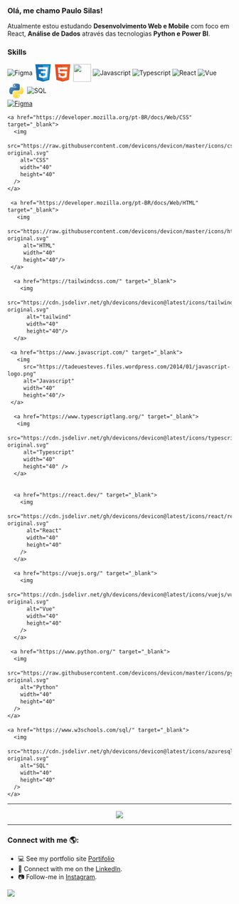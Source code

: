 
### Olá, me chamo Paulo Silas!

 Atualmente estou estudando **Desenvolvimento Web e Mobile** com foco em React, **Análise de Dados** através das tecnologias **Python e Power BI**.
 <br>

### Skills

<div>
  <img src="https://i.pinimg.com/originals/a5/58/b4/a558b426cb8973523f37bbed94cf0f09.png" alt="Figma" width="40" height="40" align="center" />
  <img src="https://raw.githubusercontent.com/devicons/devicon/master/icons/css3/css3-original.svg" alt="CSS" width="40"  height="40" align="center" />
  <img src="https://raw.githubusercontent.com/devicons/devicon/master/icons/html5/html5-original.svg" alt="HTML" width="40" height="40" align="center" />
  <img src="https://cdn.jsdelivr.net/gh/devicons/devicon@latest/icons/tailwindcss/tailwindcss-original.svg alt="tailwind" width="40" height="40" align="center" />
  <img src="https://tadeuesteves.files.wordpress.com/2014/01/javascript-logo.png" alt="Javascript" width="40" height="40" align="center" />
  <img src="https://cdn.jsdelivr.net/gh/devicons/devicon@latest/icons/typescript/typescript-original.svg" alt="Typescript"  width="40" height="40" align="center" />
  <img src="https://cdn.jsdelivr.net/gh/devicons/devicon@latest/icons/react/react-original.svg" alt="React" width="40" height="40" align="center" />
  <img src="https://cdn.jsdelivr.net/gh/devicons/devicon@latest/icons/vuejs/vuejs-original.svg" alt="Vue" width="40" height="40" align="center" />
  <img src="https://raw.githubusercontent.com/devicons/devicon/master/icons/python/python-original.svg" alt="Python" width="40" height="40" align="center" />
  <img src="https://cdn.jsdelivr.net/gh/devicons/devicon@latest/icons/azuresqldatabase/azuresqldatabase-original.svg" alt="SQL" width="40" height="40" align="center" />
</div>

<div align="left">
    <a href="https://www.figma.com/" target="_blank">
      <img
        src="https://i.pinimg.com/originals/a5/58/b4/a558b426cb8973523f37bbed94cf0f09.png"
        alt="Figma"
        width="40"
        height="40"
      />
    </a>
  
    <a href="https://developer.mozilla.org/pt-BR/docs/Web/CSS" target="_blank">
      <img
        src="https://raw.githubusercontent.com/devicons/devicon/master/icons/css3/css3-original.svg"
        alt="CSS"
        width="40"
        height="40"
      />
    </a>
   
     <a href="https://developer.mozilla.org/pt-BR/docs/Web/HTML" target="_blank">
       <img
         src="https://raw.githubusercontent.com/devicons/devicon/master/icons/html5/html5-original.svg"
         alt="HTML"
         width="40"
         height="40"/>
     </a>

      <a href="https://tailwindcss.com/" target="_blank">
        <img
          src="https://cdn.jsdelivr.net/gh/devicons/devicon@latest/icons/tailwindcss/tailwindcss-original.svg"
          alt="tailwind"
          width="40"
          height="40"/>
      </a>

     <a href="https://www.javascript.com/" target="_blank">
       <img
         src="https://tadeuesteves.files.wordpress.com/2014/01/javascript-logo.png"
         alt="Javascript"
         width="40"
         height="40"/>
     </a>   

      <a href="https://www.typescriptlang.org/" target="_blank">
       <img
         src="https://cdn.jsdelivr.net/gh/devicons/devicon@latest/icons/typescript/typescript-original.svg"
         alt="Typescript"
         width="40"
         height="40" />
      </a>
    
    
      <a href="https://react.dev/" target="_blank">
        <img
          src="https://cdn.jsdelivr.net/gh/devicons/devicon@latest/icons/react/react-original.svg"
          alt="React"
          width="40"
          height="40"
        />
      </a>
    
      <a href="https://vuejs.org/" target="_blank">
        <img
          src="https://cdn.jsdelivr.net/gh/devicons/devicon@latest/icons/vuejs/vuejs-original.svg"
          alt="Vue"
          width="40"
          height="40"
        />
      </a>

     <a href="https://www.python.org/" target="_blank">
      <img
        src="https://raw.githubusercontent.com/devicons/devicon/master/icons/python/python-original.svg"
        alt="Python"
        width="40"
        height="40"
      />
    </a>

    <a href="https://www.w3schools.com/sql/" target="_blank">
      <img
        src="https://cdn.jsdelivr.net/gh/devicons/devicon@latest/icons/azuresqldatabase/azuresqldatabase-original.svg"
        alt="SQL"
        width="40"
        height="40"
      />
    </a>
  
</div>
<hr/>
  <div align="center">
<!-- <div>
      <a href="https://github.com/paulosilas99">
        <img align="center" src="https://github-readme-stats.vercel.app/api?username=paulosilas99&line_height=55&show_icons=true&theme=dark&hide_border=true" />
      </a>
    </div> -->
    <div>
        <a href="https://github.com/paulosilas99">
          <img align="center" src="https://github-readme-stats.vercel.app/api/top-langs/?username=paulosilas99&size_weight=1.0&count_weight=1.0" />
        </a>
    </div>
  </div>
<hr/>

### Connect with me 🌎:

- 💻 See my portfolio site <a href="https://paulosilas99.github.io/meuportfolio/](https://frontend-six-blue.vercel.app/">Portifolio</a>
- 💼 Connect with me on the <a href="https://www.linkedin.com/in/paulo-silas-sodré-fonseca/">LinkedIn</a>.
- 📷 Follow-me in <a href="https://www.instagram.com/paulosilas.sf/">Instagram</a>.

![](https://komarev.com/ghpvc/?username=paulosilas99&color=blue&style=plastic&label=Visualiza%C3%A7%C3%B5es)
